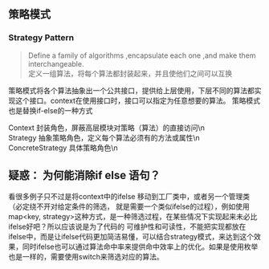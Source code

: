 
## 策略模式

### Strategy Pattern
>Define a family of algorithms ,encapsulate each one ,and make them interchangeable.  
>定义一组算法，将每个算法都封装起来，并且使他们之间可以互换

策略模式将各个算法抽象出一个公共接口，提供给上层使用，下层不同的算法都实现这个接口。context在使用接口时，接口可以指定为任意想要的算法。
策略模式也是替换if-else的一种方式
 
 Context 封装角色，屏蔽高层模块对策略（算法）的直接访问\n  
 Strategy 抽象策略角色，定义每个算法必须有的方法或属性\n  
 ConcreteStrategy 具体策略角色\n  


## 疑惑： 为何能消除if else 语句？ 
看很多例子只不过是将context中的ifelse 移动到工厂类中，或者另一个管理类（必定绕不开对给定条件的筛选，
就是需要一个类似ifelse的过程），例如使用map<key, strategy>这种方式，是一种筛选过程，在某些情况下实现起来未必比ifelse好吧？所以应该说是为了代码的
可维护性和可读性，不能把实现都放在ifelse中，而是让ifelse代码更加简洁易懂，可以结合strategy模式，来达到这个效果，同时ifelse也可以通过算法命中率来提供命中效率上的优化。如果是使用枚举也是一样的，需要使用switch来筛选对应的算法。
